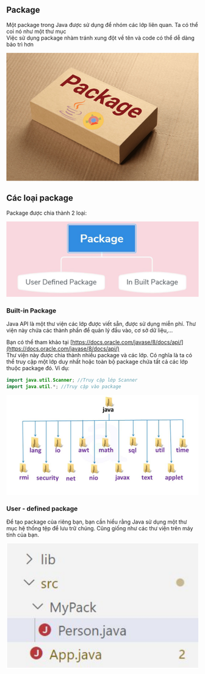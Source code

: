 ## Package  
Một package trong Java được sử dụng để nhóm các lớp liên quan. Ta có thể coi nó như một thư mục  
Việc sử dụng package nhàm tránh xung đột về tên và code có thể dễ dàng bảo trì hơn  

![image](../image/package_1.png)  

## Các loại package  
Package được chia thành 2 loại:  

![image](../image/package_2.png)  

### Built-in Package  
Java API là một thư viện các lớp được viết sẵn, được sử dụng miễn phí. Thư viện này chứa các thành phần để quản lý đầu vào, cơ sở dữ liệu,...  

Bạn có thể tham khảo tại [https://docs.oracle.com/javase/8/docs/api/](https://docs.oracle.com/javase/8/docs/api/)  
Thư viện này được chia thành nhiều package và các lớp. Có nghĩa là ta có thể truy cập một lớp duy nhất hoặc toàn bộ package chứa tất cả các lớp thuộc package đó. Ví dụ:  

```java
import java.util.Scanner; //Truy cập lớp Scanner
import java.util.*; //Truy cập vào package
```  

![image](../image/package_3.png)  

### User - defined package  
Để tạo package của riêng bạn, bạn cần hiểu rằng Java sử dụng một thư mục hệ thống tệp để lưu trữ chúng. Cũng giống như các thư viện trên máy tính của bạn.  

![image](../image/package_4.png)